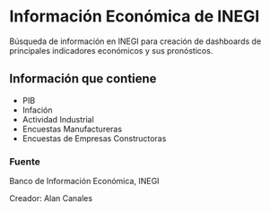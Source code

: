 # Información Económica de INEGI
Búsqueda de información en INEGI para creación de dashboards de principales indicadores económicos y sus pronósticos.

## Información que contiene
- PIB
- Infación
- Actividad Industrial
- Encuestas Manufactureras
- Encuestas de Empresas Constructoras

### Fuente
Banco de Información Económica, INEGI

Creador: Alan Canales

